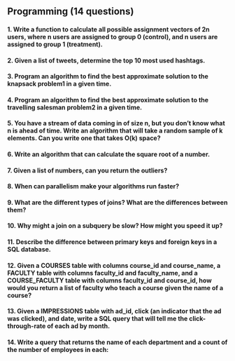 ## Programming (14 questions)

#### 1. Write a function to calculate all possible assignment vectors of 2n users, where n users are assigned to group 0 (control), and n users are assigned to group 1 (treatment).
#### 2. Given a list of tweets, determine the top 10 most used hashtags.
#### 3. Program an algorithm to find the best approximate solution to the knapsack problem1 in a given time.
#### 4. Program an algorithm to find the best approximate solution to the travelling salesman problem2 in a given time.
#### 5. You have a stream of data coming in of size n, but you don’t know what n is ahead of time. Write an algorithm that will take a random sample of k elements. Can you write one that takes O(k) space?
#### 6. Write an algorithm that can calculate the square root of a number.
#### 7. Given a list of numbers, can you return the outliers?
#### 8. When can parallelism make your algorithms run faster?  
#### 9. What are the different types of joins? What are the differences between them?
#### 10. Why might a join on a subquery be slow? How might you speed it up?
#### 11. Describe the difference between primary keys and foreign keys in a SQL database.
#### 12. Given a COURSES table with columns course_id and course_name, a FACULTY table with columns faculty_id and faculty_name, and a COURSE_FACULTY table with columns faculty_id and course_id, how would you return a list of faculty who teach a course given the name of a course?
#### 13. Given a IMPRESSIONS table with ad_id, click (an indicator that the ad was clicked), and date, write a SQL query that will tell me the click-through-rate of each ad by month.
#### 14. Write a query that returns the name of each department and a count of the number of employees in each:  